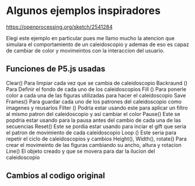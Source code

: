 # Algunos ejemplos inspiradores
https://openprocessing.org/sketch/2541284 

Elegi este ejemplo en particular pues me llamo mucho la atencion que simulara el comportamiento de un caleidoscopio y ademas de eso es capaz de cambiar de color y movimeintos con la interaccion del usuario.

## Funciones de P5.js usadas
Clear() Para limpiar cada vez que se cambia de caleidoscopio
Backraund () Para Definir el fondo de cada uno de los caleidoscopios
Fill () Para ponerle color a cada una de las figuras utilizadas para hacer el caleidoscopio
Save Frames() Para guardar cada uno de los patrones del caleidoscopio como imagenes y reusarlos 
Filter () Podria estar usando este para aplicar un filtro al mismo patron del caleidoscopio y asi cambiar el color
Pause() Este se popdria estar usando para la pausa antes del cambio de cada una de las secuencias
Reset() Este se pordia estar usando para inciar el gift que seria el patron de movimiento de cada caleidoscopio
Loop () Este seria para repetir el ciclo de caleidoscopios y cambios 
Height(), Width(), rotate() Para crear el movimeinto de las figuras cambiando su ancho, altura y rotacion
Line() El objeto creado y que se movera para dar la ilucion del caleidoscopio 

## Cambios al codigo original
